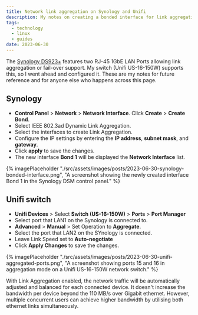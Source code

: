 ```yaml
---
title: Network link aggregation on Synology and Unifi
description: My notes on creating a bonded interface for link aggregation on a Unifi switch and Synology NAS.
tags:
  - technology
  - linux
  - guides
date: 2023-06-30
---
```


The [Synology DS923+](/posts/synology-ds923/) features two RJ-45 1GbE LAN Ports allowing link aggregation or fail-over support. My switch (Unifi US-16-150W) supports this, so I went ahead and configured it. These are my notes for future reference and for anyone else who happens across this page.

## Synology

* **Control Panel** > **Network** > **Network Interface**. Click **Create** > **Create Bond**.
* Select IEEE 802.3ad Dynamic Link Aggregation.
* Select the interfaces to create Link Aggregation.
* Configure the IP settings by entering the **IP address**, **subnet mask**, and **gateway**.
* Click **apply** to save the changes.
* The new interface **Bond 1** will be displayed the **Network Interface** list.

{% imagePlaceholder "./src/assets/images/posts/2023-06-30-synology-bonded-interface.png", "A screenshot showing the newly created interface Bond 1 in the Synology DSM control panel." %}

## Unifi switch

* **Unifi Devices** > Select **Switch (US-16-150W)** > **Ports** > **Port Manager**
* Select port that LAN1 on the Synology is connected to.
* **Advanced** > **Manual** > Set Operation to **Aggregate**.
* Select the port that LAN2 on the SYnology is connected.
* Leave Link Speed set to **Auto-negotiate**
* Click **Apply Changes** to save the changes.

{% imagePlaceholder "./src/assets/images/posts/2023-06-30-unifi-aggregated-ports.png", "A screenshot showing ports 15 and 16 in aggregation mode on a Unifi US-16-150W network switch." %}

With Link Aggregation enabled, the network traffic will be automatically adjusted and balanced for each connected device. It doesn't increase the bandwidth per device beyond the 110 MB/s over Gigabit ethernet. However, multiple concurrent users can achieve higher bandwidth by utilising both ethernet links simultaneously.